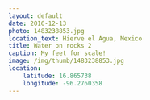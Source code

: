 ```yaml
---
layout: default
date: 2016-12-13
photo: 1483238853.jpg
location_text: Hierve el Agua, Mexico
title: Water on rocks 2
caption: My feet for scale!
image: /img/thumb/1483238853.jpg
location:
    latitude: 16.865738
    longitude: -96.2760358
---
```

